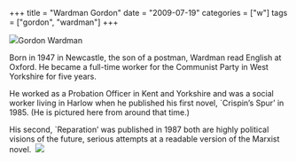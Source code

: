 +++
title = "Wardman Gordon"
date = "2009-07-19"
categories = ["w"]
tags = ["gordon", "wardman"]
+++

![](http://79.170.40.183/grahamstevenson.me.uk/images/stories/wardman%20gordon001.jpg)Gordon Wardman

Born in 1947 in Newcastle, the son of a postman, Wardman read English at Oxford. He became a full-time worker for the Communist Party in West Yorkshire for five years.

He worked as a Probation Officer in Kent and Yorkshire and was a social worker living in Harlow when he published his first novel, \`Crispin’s Spur’ in 1985. (He is pictured here from around that time.)

His second, \`Reparation’ was published in 1987 both are highly political visions of the future, serious attempts at a readable version of the Marxist novel.  ![](http://79.170.40.183/grahamstevenson.me.uk/images/stories/wardman%20gordon%20RESIZED.jpg)
